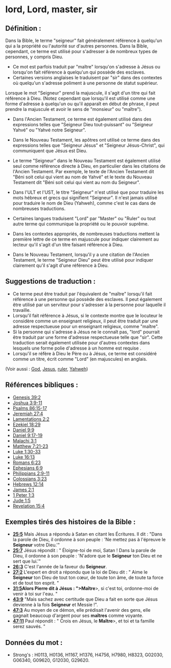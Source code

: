 # lord, Lord, master, sir

## Définition :

Dans la Bible, le terme "seigneur" fait généralement référence à quelqu'un qui a la propriété ou l'autorité sur d'autres personnes. Dans la Bible, cependant, ce terme est utilisé pour s'adresser à de nombreux types de personnes, y compris Dieu.

* Ce mot est parfois traduit par "maître" lorsqu'on s'adresse à Jésus ou lorsqu'on fait référence à quelqu'un qui possède des esclaves.
* Certaines versions anglaises le traduisent par "sir" dans des contextes où quelqu'un s'adresse poliment à une personne de statut supérieur.

Lorsque le mot "Seigneur" prend la majuscule, il s'agit d'un titre qui fait référence à Dieu. (Notez cependant que lorsqu'il est utilisé comme une forme d'adresse à quelqu'un ou qu'il apparaît en début de phrase, il peut prendre la majuscule et avoir le sens de "monsieur" ou "maître").

* Dans l'Ancien Testament, ce terme est également utilisé dans des expressions telles que "Seigneur Dieu tout-puissant" ou "Seigneur Yahvé" ou "Yahvé notre Seigneur".
* Dans le Nouveau Testament, les apôtres ont utilisé ce terme dans des expressions telles que "Seigneur Jésus" et "Seigneur Jésus-Christ", qui communiquent que Jésus est Dieu.
* Le terme "Seigneur" dans le Nouveau Testament est également utilisé seul comme référence directe à Dieu, en particulier dans les citations de l'Ancien Testament. Par exemple, le texte de l'Ancien Testament dit "Béni soit celui qui vient au nom de Yahvé" et le texte du Nouveau Testament dit "Béni soit celui qui vient au nom du Seigneur".
* Dans l'ULT et l'UST, le titre "Seigneur" n'est utilisé que pour traduire les mots hébreux et grecs qui signifient "Seigneur". Il n'est jamais utilisé pour traduire le nom de Dieu (Yahweh), comme c'est le cas dans de nombreuses traductions.

* Certaines langues traduisent "Lord" par "Master" ou "Ruler" ou tout autre terme qui communique la propriété ou le pouvoir suprême.
* Dans les contextes appropriés, de nombreuses traductions mettent la première lettre de ce terme en majuscule pour indiquer clairement au lecteur qu'il s'agit d'un titre faisant référence à Dieu.
* Dans le Nouveau Testament, lorsqu'il y a une citation de l'Ancien Testament, le terme "Seigneur Dieu" peut être utilisé pour indiquer clairement qu'il s'agit d'une référence à Dieu.

## Suggestions de traduction :

* Ce terme peut être traduit par l'équivalent de "maître" lorsqu'il fait référence à une personne qui possède des esclaves. Il peut également être utilisé par un serviteur pour s'adresser à la personne pour laquelle il travaille.
* Lorsqu'il fait référence à Jésus, si le contexte montre que le locuteur le considère comme un enseignant religieux, il peut être traduit par une adresse respectueuse pour un enseignant religieux, comme "maître".
* Si la personne qui s'adresse à Jésus ne le connaît pas, "lord" pourrait être traduit par une forme d'adresse respectueuse telle que "sir". Cette traduction serait également utilisée pour d'autres contextes dans lesquels une forme polie d'adresse à un homme est requise .
* Lorsqu'il se réfère à Dieu le Père ou à Jésus, ce terme est considéré comme un titre, écrit comme "Lord" (en majuscules) en anglais.

(Voir aussi : [God](../kt/god.md), [Jesus](../kt/jesus.md), [ruler](../other/ruler.md), [Yahweh](../kt/yahweh.md))

## Références bibliques :

* [Genesis 39:2](rc://en/tn/help/gen/39/02)
* [Joshua 3:9-11](rc://en/tn/help/jos/03/09)
* [Psalms 86:15-17](rc://en/tn/help/psa/086/015)
* [Jeremiah 27:4](rc://en/tn/help/jer/27/04)
* [Lamentations 2:2](rc://en/tn/help/lam/02/02)
* [Ezekiel 18:29](rc://en/tn/help/ezk/18/29)
* [Daniel 9:9](rc://en/tn/help/dan/09/09)
* [Daniel 9:17-19](rc://en/tn/help/dan/09/17)
* [Malachi 3:1](rc://en/tn/help/mal/03/01)
* [Matthew 7:21-23](rc://en/tn/help/mat/07/21)
* [Luke 1:30-33](rc://en/tn/help/luk/01/30)
* [Luke 16:13](rc://en/tn/help/luk/16/13)
* [Romans 6:23](rc://en/tn/help/rom/06/23)
* [Ephesians 6:9](rc://en/tn/help/eph/06/9)
* [Philippians 2:9-11](rc://en/tn/help/php/02/09)
* [Colossians 3:23](rc://en/tn/help/col/03/23)
* [Hebrews 12:14](rc://en/tn/help/heb/12/14)
* [James 2:1](rc://en/tn/help/jas/02/01)
* [1 Peter 1:3](rc://en/tn/help/1pe/01/03)
* [Jude 1:5](rc://en/tn/help/jud/01/05)
* [Revelation 15:4](rc://en/tn/help/rev/15/04)

## Exemples tirés des histoires de la Bible :

* __[25:5](rc://en/tn/help/obs/25/05)__ Mais Jésus a répondu à Satan en citant les Écritures. Il dit : "Dans la parole de Dieu, il ordonne à son peuple : 'Ne mettez pas à l'épreuve le __Seigneur__ votre Dieu.'"
* __[25:7](rc://en/tn/help/obs/25/07)__ Jésus répondit : " Éloigne-toi de moi, Satan ! Dans la parole de Dieu, il ordonne à son peuple : 'N'adore que le __Seigneur__ ton Dieu et ne sert que lui.'"
* __[26:3](rc://en/tn/help/obs/26/03)__ C'est l'année de la faveur du __Seigneur__.
* __[27:2](rc://en/tn/help/obs/27/02)__ L'expert en droit a répondu que la loi de Dieu dit : " Aime le __Seigneur__ ton Dieu de tout ton cœur, de toute ton âme, de toute ta force et de tout ton esprit. "
* __[31:5](rc://en/tn/help/obs/31/05)__Alors Pierre dit à Jésus : "__>Maître__>, si c'est toi, ordonne-moi de venir à toi sur l'eau. "
* __[43:9](rc://en/tn/help/obs/43/09)__ "Mais sachez avec certitude que Dieu a fait en sorte que Jésus devienne à la fois __Seigneur__ et Messie !".
* __[47:3](rc://en/tn/help/obs/47/03)__ Au moyen de ce démon, elle prédisait l'avenir des gens, elle gagnait beaucoup d'argent pour ses __maîtres__ comme voyante.
* __[47:11](rc://en/tn/help/obs/47/11)__ Paul répondit : " Crois en Jésus, le __Maître__>, et toi et ta famille serez sauvés. "

## Données du mot :

* Strong's : H0113, H0136, H1167, H1376, H4756, H7980, H8323, G02030, G06340, G09620, G12030, G29620.
